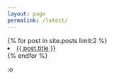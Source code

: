 ```yaml
---
layout: page
permalink: /latest/
---
```


<div class="entry">
  {% for post in site.posts limit:2 %}
      <li><a href="{{ site.baseurl }}{{ post.url }}">{{ post.title }}</a></li>
  {% endfor %}
</div>
<p>:o</>
